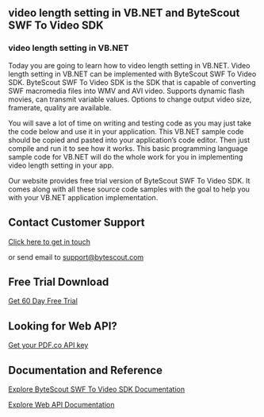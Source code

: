 ## video length setting in VB.NET and ByteScout SWF To Video SDK

### video length setting in VB.NET

Today you are going to learn how to video length setting in VB.NET. Video length setting in VB.NET can be implemented with ByteScout SWF To Video SDK. ByteScout SWF To Video SDK is the SDK that is capable of converting SWF macromedia files into WMV and AVI video. Supports dynamic flash movies, can transmit variable values. Options to change output video size, framerate, quality are available.

You will save a lot of time on writing and testing code as you may just take the code below and use it in your application. This VB.NET sample code should be copied and pasted into your application’s code editor. Then just compile and run it to see how it works. This basic programming language sample code for VB.NET will do the whole work for you in implementing video length setting in your app.

Our website provides free trial version of ByteScout SWF To Video SDK. It comes along with all these source code samples with the goal to help you with your VB.NET application implementation.

## Contact Customer Support

[Click here to get in touch](https://bytescout.zendesk.com/hc/en-us/requests/new?subject=ByteScout%20SWF%20To%20Video%20SDK%20Question)

or send email to [support@bytescout.com](mailto:support@bytescout.com?subject=ByteScout%20SWF%20To%20Video%20SDK%20Question) 

## Free Trial Download

[Get 60 Day Free Trial](https://bytescout.com/download/web-installer?utm_source=github-readme)

## Looking for Web API? 

[Get your PDF.co API key](https://pdf.co/documentation/api?utm_source=github-readme)

## Documentation and Reference

[Explore ByteScout SWF To Video SDK Documentation](https://bytescout.com/documentation/index.html?utm_source=github-readme)

[Explore Web API Documentation](https://pdf.co/documentation/api?utm_source=github-readme)